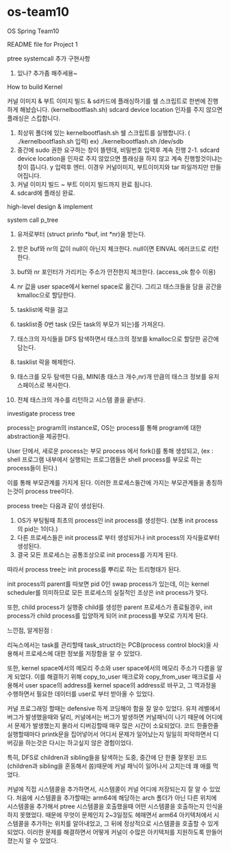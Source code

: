 # os-team10
OS Spring Team10

README file for Project 1


ptree systemcall 추가 구현사항

1. 있나? 추가좀 해주세용~

















How to build Kernel




커널 이미지 & 부트 이미지 빌드 & sd카드에 플래싱하기를 쉘 스크립트로 한번에 진행하게 해놨습니다.
(kernelbootflash.sh)
sdcard device location 인자를 주지 않으면 플래싱은 스킵합니다.

1. 최상위 폴더에 있는 kernelbootflash.sh 쉘 스크립트를 실행합니다. ( ./kernelbootflash.sh <sdcard device location> 입력)
ex) ./kernelbootflash.sh /dev/sdb
2. 중간에 sudo 권한 요구하는 창이 뜰텐데, 비밀번호 입력후 계속 진행
2-1. sdcard device location을 인자로 주지 않았으면 플래싱을 하지 않고 계속 진행할것이냐는 창이 뜹니다.
   y 입력후 엔터. 이경우 커널이미지, 부트이미지와 tar 파일까지만 만들어집니다.
3. 커널 이미지 빌드 ~ 부트 이미지 빌드까지 완료 됩니다.
4. sdcard에 플래싱 완료.



high-level design & implement

system call p_tree

1. 유저로부터 (struct prinfo *buf, int *nr)을 받는다.

2. 받은 buf와 nr의 값이 null이 아닌지 체크한다. null이면 EINVAL 에러코드로 리턴한다.

3. buf와 nr 포인터가 가리키는 주소가 안전한지 체크한다. (access_ok 함수 이용) 

4. nr 값을 user space에서 kernel space로 옮긴다. 그리고 태스크들을 담을 공간을 kmalloc으로 할당한다.

5. tasklist에 락을 걸고 

6. tasklist중 0번 task (모든 task의 부모가 되는)를 가져온다.

7. 태스크의 자식들을 DFS 탐색하면서 태스크의 정보를 kmalloc으로 할당한 공간에 담는다.

8. tasklist 락을 해제한다.

8. 태스크를 모두 탐색한 다음, MIN(총 태스크 개수,nr)개 만큼의 태스크 정보를 유저스페이스로 복사한다.

9. 전체 태스크의 개수를 리턴하고 시스템 콜을 끝낸다.




investigate process tree

process는 program의 instance로, OS는 process를 통해 program에 대한 abstraction을 제공한다.


User 단에서, 새로운 process는 부모 process 에서 fork()를 통해 생성되고, (ex : shell 프로그램 내부에서 실행되는 프로그램들은 shell process를 부모로 하는 process들이 된다.)

이를 통해 부모관계를 가지게 된다. 이러한 프로세스들간에 가지는 부모관계들을 총칭하는것이 process tree이다.

process tree는 다음과 같이 생성된다.
1. OS가 부팅될때 최초의 process인 init process를 생성한다. (보통 init process의 pid는 1이다.)
2. 다른 프로세스들은 init process로 부터 생성되거나 init process의 자식들로부터 생성된다.
3. 결국 모든 프로세스는 공통조상으로 init process를 가지게 된다.

따라서 process tree는 init process를 뿌리로 하는 트리형태가 된다.

init process의 parent를 따보면 pid 0인 swap process가 있는데, 이는 kernel scheduler를 의미하므로 모든 프로세스의 실질적인 조상은 init process가 맞다.

또한, child process가 실행중 child를 생성한 parent 프로세스가 종료될경우, init process가 child process를 입양하게 되어 init process를 부모로 가지게 된다.













느낀점, 알게된점 :

리눅스에서는 task를 관리할때 task_struct라는 PCB(process control block)을 사용해서 프로세스에 대한 정보를 저장함을 알 수 있었다.

또한, kernel space에서의 메모리 주소와 user space에서의 메모리 주소가 다름을 알게 되었다.
이를 해결하기 위해 copy_to_user 매크로와 copy_from_user 매크로를 사용해서 user space의 address를 kernel space의 address로 바꾸고, 그 역과정을 수행하면서 필요한 데이터를 user로 부터 받아올 수 있었다.

커널 프로그래밍 할때는 defensive 하게 코딩해야 함을 잘 알수 있었다.
유저 레벨에서 버그가 발생했을때와 달리, 커널에서는 버그가 발생하면 커널패닉이 나기 때문에
어디에서 문제가 발생했는지 몰라서 디버깅할때 매우 많은 시간이 소요되었다.
코드 한줄한줄 실행할때마다 printk문을 집어넣어서 어디서 문제가 일어났는지 일일히 파악하면서 디버깅을 하는것은 다시는 하고싶지 않은 경험이었다.

특히, DFS로 children과 sibling들을 탐색하는 도중, 중간에 단 한줄 잘못된 코드 (children과 sibling을 혼동해서 씀)때문에 커널 패닉이 일어나서 고치는데 꽤 애를 먹었다.

커널에 직접 시스템콜을 추가하면서, 시스템콜이 커널 어디에 저장되는지 잘 알 수 있었다.
처음에 시스템콜을 추가할때는 arm64에 해당하는 arch 폴더가 아닌 다른 위치에 시스템콜을 추가해서
ptree 시스템콜을 호출했을때 어떤 시스템콜을 호출하는지 인식을 하지 못했었다.
때문에 무엇이 문제인지 2~3일정도 헤매면서 arm64 아키텍처에서 시스템콜을 추가하는 위치를 알아내었고,
그 뒤에 정상적으로 시스템콜을 호출할 수 있게 되었다.
이러한 문제를 해결하면서 어떻게 커널이 수많은 아키텍처를 지원하도록 만들어 졌는지 알 수 있었다.

